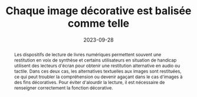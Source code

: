 ---
N: '111'
Rubrique: Images et médias
title: "Chaque image décorative est balisée comme telle"
abstract: "Les dispositifs de lecture de livres numériques permettent souvent une restitution en voix de synthèse et certains utilisateurs en situation de handicap utilisent des lecteurs d'écran pour obtenir une restitution alternative en audio ou tactile. Dans ces deux cas, les alternatives textuelles aux images sont restituées, ce qui peut troubler la compréhension ou devenir agaçant dans le cas d'images à des fins décoratives. Pour éviter d'alourdir la lecture, il est nécessaire de renseigner correctement la fonction décorative."
categories: [" Images et médias"]
agrege: O4111-E022
opquast: '4 111'
indiceebook: '22'
description: "Règle n° 022"
before: "021"
weight: "022"
after: "023"
actif: '1'
layout: rules
date: 2023-09-28
tags: ["Accessibilité", "Expérience de lecture"]
objectif: [
    "Éviter aux utilisateurs placés dans des contextes où les images ne sont pas perceptibles (voix de synthèse, lecteur d’écran ou lecture immersive) d’être perturbés par des informations inutiles.", "Fournir aux robots d’indexation uniquement des informations pertinentes.", 
    "Améliorer l’accessibilité des contenus aux lectrices et lecteurs handicapées.", 
    "Améliorer la prise en compte des contenus par les moteurs de recherche et outils d’indexation"
    ]
Meo: ["Donner à chaque élément img décoratif un attribut alt vide (alt=).", "Donner à chaque élément décoratif un attribut (role=presentation)"]
Controle: ["Vérifier les arguments des images ne véhiculant pas d’information nécessaire à la compréhension. Cela peut s'effectuer dans le code ou grace au tableau d'images disponibles dans le rapport ACE"]
epubcheck: false
ace: true
humancheck: true
Source: ["Opquast"]
Referentiel: [""]
steps: ["Conception", "Éditorial"]
---